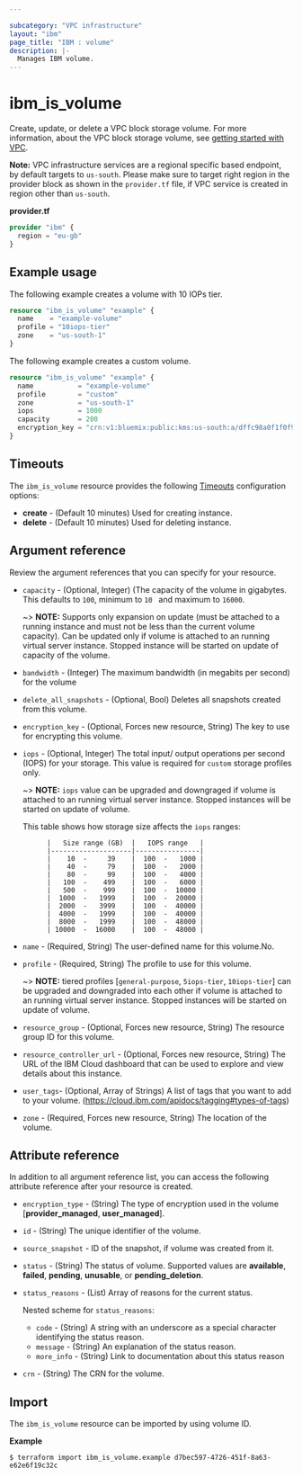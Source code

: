 ```yaml
---

subcategory: "VPC infrastructure"
layout: "ibm"
page_title: "IBM : volume"
description: |-
  Manages IBM volume.
---
```


# ibm_is_volume
Create, update, or delete a VPC block storage volume. For more information, about the VPC block storage volume, see [getting started with VPC](https://cloud.ibm.com/docs/vpc).

**Note:** 
VPC infrastructure services are a regional specific based endpoint, by default targets to `us-south`. Please make sure to target right region in the provider block as shown in the `provider.tf` file, if VPC service is created in region other than `us-south`.

**provider.tf**

```terraform
provider "ibm" {
  region = "eu-gb"
}
```

## Example usage
The following example creates a volume with 10 IOPs tier.

```terraform
resource "ibm_is_volume" "example" {
  name    = "example-volume"
  profile = "10iops-tier"
  zone    = "us-south-1"
}
```
The following example creates a custom volume.

```terraform
resource "ibm_is_volume" "example" {
  name           = "example-volume"
  profile        = "custom"
  zone           = "us-south-1"
  iops           = 1000
  capacity       = 200
  encryption_key = "crn:v1:bluemix:public:kms:us-south:a/dffc98a0f1f0f95f6613b3b752286b87:e4a29d1a-2ef0-42a6-8fd2-350deb1c647e:key:5437653b-c4b1-447f-9646-b2a2a4cd6179"
}

```

## Timeouts
The `ibm_is_volume` resource provides the following [Timeouts](https://www.terraform.io/docs/language/resources/syntax.html) configuration options:

- **create** - (Default 10 minutes) Used for creating instance.
- **delete** - (Default 10 minutes) Used for deleting instance.


## Argument reference
Review the argument references that you can specify for your resource. 

- `capacity` - (Optional, Integer) (The capacity of the volume in gigabytes. This defaults to `100`, minimum to `10 ` and maximum to `16000`.

  ~> **NOTE:** Supports only expansion on update (must be attached to a running instance and must not be less than the current volume capacity). Can be updated only if volume is attached to an running virtual server instance. Stopped instance will be started on update of capacity of the volume.

- `bandwidth` - (Integer) The maximum bandwidth (in megabits per second) for the volume
- `delete_all_snapshots` - (Optional, Bool) Deletes all snapshots created from this volume.
- `encryption_key` - (Optional, Forces new resource, String) The key to use for encrypting this volume.
- `iops` - (Optional, Integer) The total input/ output operations per second (IOPS) for your storage. This value is required for `custom` storage profiles only.

  ~> **NOTE:** `iops` value can be upgraded and downgraged if volume is attached to an running virtual server instance. Stopped instances will be started on update of volume.

  This table shows how storage size affects the `iops` ranges:

            |   Size range (GB)  |   IOPS range   |
            |--------------------|----------------|
            |    10  -     39    |  100  -   1000 |
            |    40  -     79    |  100  -   2000 |
            |    80  -     99    |  100  -   4000 |
            |   100  -    499    |  100  -   6000 |
            |   500  -    999    |  100  -  10000 |
            |  1000  -   1999    |  100  -  20000 |
            |  2000  -   3999    |  100  -  40000 |
            |  4000  -   1999    |  100  -  40000 |
            |  8000  -   1999    |  100  -  48000 |
            | 10000  -  16000    |  100  -  48000 |

- `name` - (Required, String) The user-defined name for this volume.No.
- `profile` - (Required, String) The profile to use for this volume.

  ~> **NOTE:**  tiered profiles [`general-purpose`, `5iops-tier`, `10iops-tier`] can be upgraded and downgraded into each other if volume is attached to an running virtual server instance. Stopped instances will be started on update of volume.
- `resource_group` - (Optional, Forces new resource, String) The resource group ID for this volume.
- `resource_controller_url` - (Optional, Forces new resource, String) The URL of the IBM Cloud dashboard that can be used to explore and view details about this instance.
- `user_tags`- (Optional, Array of Strings) A list of tags that you want to add to your volume. (https://cloud.ibm.com/apidocs/tagging#types-of-tags)
- `zone` - (Required, Forces new resource, String) The location of the volume.

## Attribute reference
In addition to all argument reference list, you can access the following attribute reference after your resource is created.

- `encryption_type` - (String) The type of encryption used in the volume [**provider_managed**, **user_managed**].
- `id` - (String) The unique identifier of the volume.
- `source_snapshot` - ID of the snapshot, if volume was created from it.
- `status` - (String) The status of volume. Supported values are **available**, **failed**, **pending**, **unusable**, or **pending_deletion**.
- `status_reasons` - (List) Array of reasons for the current status.

  Nested scheme for `status_reasons`:
  - `code` - (String) A string with an underscore as a special character identifying the status reason.
  - `message` - (String) An explanation of the status reason.
  - `more_info` - (String) Link to documentation about this status reason
- `crn` - (String) The CRN for the volume.

## Import
The `ibm_is_volume` resource can be imported by using volume ID.

**Example**

```
$ terraform import ibm_is_volume.example d7bec597-4726-451f-8a63-e62e6f19c32c
```
